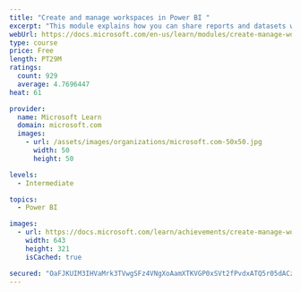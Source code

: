 ```yaml
---
title: "Create and manage workspaces in Power BI "
excerpt: "This module explains how you can share reports and datasets with your users and how to create a deployment strategy that makes sense for you and your organization. Furthermore, you will learn about data lineage in Microsoft Power BI."
webUrl: https://docs.microsoft.com/en-us/learn/modules/create-manage-workspaces-power-bi/
type: course
price: Free
length: PT29M
ratings:
  count: 929
  average: 4.7696447
heat: 61

provider:
  name: Microsoft Learn
  domain: microsoft.com
  images:
    - url: /assets/images/organizations/microsoft.com-50x50.jpg
      width: 50
      height: 50

levels:
  - Intermediate

topics:
  - Power BI

images:
  - url: https://docs.microsoft.com/learn/achievements/create-manage-workspaces-power-bi-social.png
    width: 643
    height: 321
    isCached: true

secured: "OaFJKUIM3IHVaMrk3TVwgSFz4VNgXoAamXTKVGP0xSVt2fPvdxATQ5r05dACzyN9b3NbHZ7lhs4HB6InbZMWg7ucvKzmr/ZrSnCzH/4Udr5sD4KgVPn+olVWOthKh7HqSpkLL+OhA/F3e09zAtOcHKyPizX/S9/iNK/n4/tgLhGlxvHr9dCxRdoaUMAIvtLxoPvzsw1O3Z9+RgJlCBIB8ZiCdvvVeKdDwzk5w0Qo3WCLm5CQ5K/rnFFW4kzJzjFMg1A3iXi76CgQucA6sLMjS3zrdRzYWhGlId7IX5FDPzusYs0VUftTwqDN7NpTsdHB514jUh43mAqZkTwtSyQ/hwws8eISCQfYE49BIEboc8tU6dMQqNFA7NTXateV7czwFMbhICSsILwBPMIJXGKzAuy6z+3DG+5Z9SGf0zKRPEw=;0tsbfhPzrW8Aw99mY3W+eA=="
---
```


